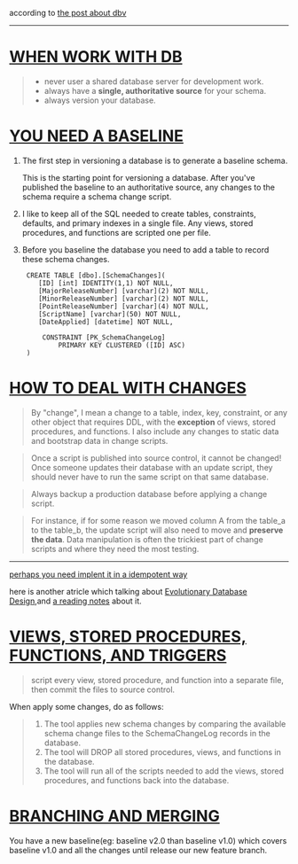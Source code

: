 according to [the post about dbv](https://blog.codinghorror.com/get-your-database-under-version-control/ "get your database under version control")

***

# [WHEN WORK WITH DB](https://odetocode.com/blogs/scott/archive/2008/01/30/three-rules-for-database-work.aspx) #

> * never user a shared database server for development work.
> * always have a **single, authoritative source** for your schema.
> * always version your database.

# [YOU NEED A BASELINE](https://odetocode.com/blogs/scott/archive/2008/01/31/versioning-databases-the-baseline.aspx) #

1. The first step in versioning a database is to generate a baseline schema. 

	This is the starting point for versioning a database. After you've published the baseline to an authoritative source, any changes to the schema require a schema change script.
	
2. I like to keep all of the SQL needed to create tables, constraints, defaults, and primary indexes in a single file. Any views, stored procedures, and functions are scripted one per file.

3. Before you baseline the database you need to add a table to record these schema changes.
		
		CREATE TABLE [dbo].[SchemaChanges](
		   [ID] [int] IDENTITY(1,1) NOT NULL,
		   [MajorReleaseNumber] [varchar](2) NOT NULL,
		   [MinorReleaseNumber] [varchar](2) NOT NULL,
		   [PointReleaseNumber] [varchar](4) NOT NULL,
		   [ScriptName] [varchar](50) NOT NULL,
		   [DateApplied] [datetime] NOT NULL,

		    CONSTRAINT [PK_SchemaChangeLog] 
		        PRIMARY KEY CLUSTERED ([ID] ASC)
		)

# [HOW TO DEAL WITH CHANGES](https://odetocode.com/blogs/scott/archive/2008/02/02/versioning-databases-change-scripts.aspx) #

> By "change", I mean a change to a table, index, key, constraint, or any other object that requires DDL, 
> with the **exception** of   views, stored procedures, and functions. 
> I also include any changes to static data and bootstrap data in change scripts.

> Once a script is published into source control, it cannot be changed!
> Once someone updates their database with an update script, they should never have to run the same script on that same database.

> Always backup a production database before applying a change script. 

> For instance, if for some reason we moved column A from the table_a to the table_b, the update script will also need to 
> move and **preserve the data**. Data manipulation is often the trickiest part of change scripts and where they need 
> the most testing.

***

[perhaps you need implent it in a idempotent way](https://haacked.com/archive/2006/07/05/bulletproofsqlchangescriptsusinginformation_schemaviews.aspx/)

here is another atricle which talking about [Evolutionary Database Design](https://martinfowler.com/articles/evodb.html),and [a reading notes](https://github.com/AlfredWCF/dbv-note/blob/master/evolutionary-db-design.md) about it.

# [VIEWS, STORED PROCEDURES, FUNCTIONS, AND TRIGGERS](https://odetocode.com/blogs/scott/archive/2008/02/02/versioning-databases-views-stored-procedures-and-the-like.aspx) #

> script every view, stored procedure, and function into a separate file, then commit the files to source control.

When apply some changes, do as follows:

> 1. The tool applies new schema changes by comparing the available schema change files to the SchemaChangeLog records in the database. 
> 2. The tool will DROP all stored procedures, views, and functions in the database. 
> 3. The tool will run all of the scripts needed to add the views, stored procedures, and functions back into the database. 

# [BRANCHING AND MERGING](https://odetocode.com/blogs/scott/archive/2008/02/03/versioning-databases-branching-and-merging.aspx) #

You have a new baseline(eg: baseline v2.0 than baseline v1.0) which covers baseline v1.0 and all the changes until release our new feature branch.